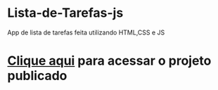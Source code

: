 # Lista-de-Tarefas-js
App de lista de tarefas feita utilizando HTML,CSS e JS
<h1><a href="">Clique aqui<a> para acessar o projeto publicado <h1>
